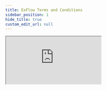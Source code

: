 ```yaml
---
title: ExFlow Terms and Conditions
sidebar_position: 1
hide_title: true
custom_edit_url: null
---
```

<div className="proxy-page">
<iframe className="doc-iframe" title="SignUpDocs" src="https://docs.signupsoftware.com/proxy-agreements.html"></iframe>
</div>
<!--n
<iframe className="doc-iframe" title="SignUpDocs" src="https://thankful-water-06a6c0b03.5.azurestaticapps.net/AgreementsFO?lang=none"></iframe>
-->
